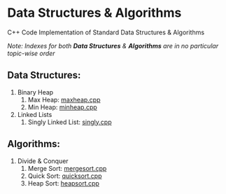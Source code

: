 # Data Structures & Algorithms
C++ Code Implementation of Standard Data Structures & Algorithms

*Note: Indexes for both **Data Structures** & **Algorithms** are in no particular topic-wise order*

## Data Structures:
1. Binary Heap
   1. Max Heap: [maxheap.cpp](https://github.com/Ch-sriram/Data-Structures-Algorithms/blob/master/Data%20Structures/Binary%20Heap/maxheap.cpp)
   2. Min Heap: [minheap.cpp](https://github.com/Ch-sriram/Data-Structures-Algorithms/blob/master/Data%20Structures/Binary%20Heap/minheap.cpp)
2. Linked Lists
   1. Singly Linked List: [singly.cpp](https://github.com/Ch-sriram/Data-Structures-Algorithms/blob/master/Data%20Structures/linked-list/singly.cpp)


## Algorithms:
1. Divide & Conquer
   1. Merge Sort: [mergesort.cpp](https://github.com/Ch-sriram/Data-Structures-Algorithms/blob/master/Algorithms/Divide%20%26%20Conquer/mergesort.cpp)
   2. Quick Sort: [quicksort.cpp](https://github.com/Ch-sriram/Data-Structures-Algorithms/blob/master/Algorithms/Divide%20%26%20Conquer/quicksort.cpp)
   3. Heap Sort: [heapsort.cpp](https://github.com/Ch-sriram/Data-Structures-Algorithms/blob/master/Algorithms/Divide%20%26%20Conquer/heapsort.cpp)